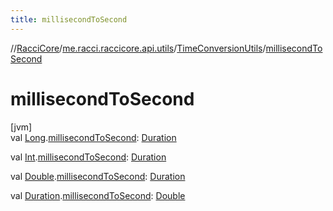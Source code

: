 ```yaml
---
title: millisecondToSecond
---
```

//[RacciCore](../../../index.html)/[me.racci.raccicore.api.utils](../index.html)/[TimeConversionUtils](index.html)/[millisecondToSecond](millisecond-to-second.html)



# millisecondToSecond



[jvm]\
val [Long](https://kotlinlang.org/api/latest/jvm/stdlib/kotlin/-long/index.html).[millisecondToSecond](millisecond-to-second.html): [Duration](https://kotlinlang.org/api/latest/jvm/stdlib/kotlin.time/-duration/index.html)

val [Int](https://kotlinlang.org/api/latest/jvm/stdlib/kotlin/-int/index.html).[millisecondToSecond](millisecond-to-second.html): [Duration](https://kotlinlang.org/api/latest/jvm/stdlib/kotlin.time/-duration/index.html)

val [Double](https://kotlinlang.org/api/latest/jvm/stdlib/kotlin/-double/index.html).[millisecondToSecond](millisecond-to-second.html): [Duration](https://kotlinlang.org/api/latest/jvm/stdlib/kotlin.time/-duration/index.html)

val [Duration](https://kotlinlang.org/api/latest/jvm/stdlib/kotlin.time/-duration/index.html).[millisecondToSecond](millisecond-to-second.html): [Double](https://kotlinlang.org/api/latest/jvm/stdlib/kotlin/-double/index.html)




